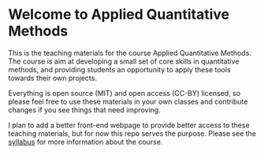 Welcome to Applied Quantitative Methods
=======================================

This is the teaching materials for the course Applied Quantitative Methods. The
course is aim at developing a small set of core skills in quantitative methods,
and providing students an opportunity to apply these tools towards their own
projects.

Everything is open source (MIT) and open access (CC-BY) licensed, so please feel
free to use these materials in your own classes and contribute changes if you
see things that need improving.

I plan to add a better front-end webpage to provide better access to these
teaching materials, but for now this repo serves the purpose. Please see the
[syllabus](syllabus.md) for more information about the course.
